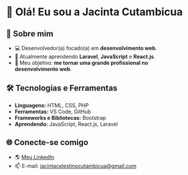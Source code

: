 # 👋 Olá! Eu sou a Jacinta Cutambicua

## 🚀 Sobre mim
- 💻 Desenvolvedor(a) focado(a) em **desenvolvimento web**.
- 🌱 Atualmente aprendendo **Laravel**, **JavaScript** e **React.js**.
- 🎯 Meu objetivo: **me tornar uma grande profissional no desenvolvimento web**.

  
## 🛠 Tecnologias e Ferramentas
- **Linguagens:** HTML, CSS, PHP  
- **Ferramentas:** VS Code, GitHub  
- **Frameworks e Bibliotecas:** Bootstrap  
- **Aprendendo:** JavaScript, React.js, Laravel  

## 🌐 Conecte-se comigo
- 🌎 [Meu LinkedIn](https://www.linkedin.com/in/jacinta-cutambicua-88a63a26a/)
- 📫 E-mail: [jacintacelestinocutambicua@gmail.com](mailto:jacintacelestinocutambicua@gmail.com)


